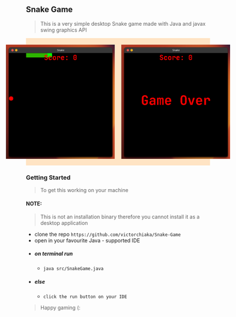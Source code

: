 ## Snake Game
>This is a very simple desktop Snake game made with Java and javax swing graphics API

<div style="display: flex; justify-content: center; background-color: bisque; padding: 1.3em; gap: 1.3em;">
  <img src="public/preview.png" style="width: 21.3em;" alt="game sample image">
  <img src="public/preview-2.png" style="width: 21.3em;" alt="game sample image">
</div>

### Getting Started

> To get this working on your machine
#### NOTE: 
>This is not an installation binary therefore you cannot install it as a desktop application

- clone the repo `https://github.com/victorchiaka/Snake-Game`
- open in your favourite Java - supported IDE
- ##### on terminal run
  - `java src/SnakeGame.java`
- ##### else
  - `click the run button on your IDE`

> Happy gaming (: